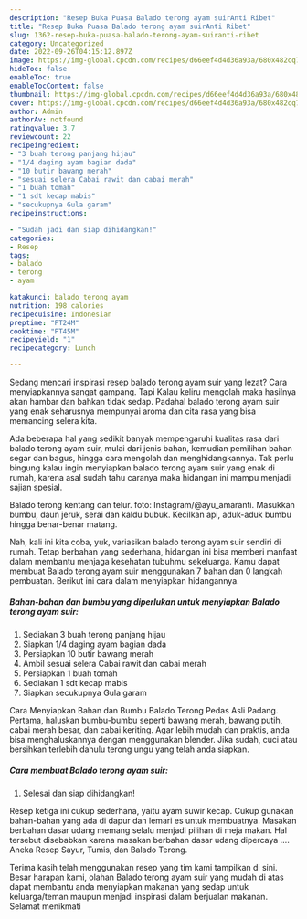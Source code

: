 ```yaml
---
description: "Resep Buka Puasa Balado terong ayam suirAnti Ribet"
title: "Resep Buka Puasa Balado terong ayam suirAnti Ribet"
slug: 1362-resep-buka-puasa-balado-terong-ayam-suiranti-ribet
category: Uncategorized
date: 2022-09-26T04:15:12.897Z
image: https://img-global.cpcdn.com/recipes/d66eef4d4d36a93a/680x482cq70/balado-terong-ayam-suir-foto-resep-utama.jpg
hideToc: false
enableToc: true
enableTocContent: false
thumbnail: https://img-global.cpcdn.com/recipes/d66eef4d4d36a93a/680x482cq70/balado-terong-ayam-suir-foto-resep-utama.jpg
cover: https://img-global.cpcdn.com/recipes/d66eef4d4d36a93a/680x482cq70/balado-terong-ayam-suir-foto-resep-utama.jpg
author: Admin
authorAv: notfound
ratingvalue: 3.7
reviewcount: 22
recipeingredient:
- "3 buah terong panjang hijau"
- "1/4 daging ayam bagian dada"
- "10 butir bawang merah"
- "sesuai selera Cabai rawit dan cabai merah"
- "1 buah tomah"
- "1 sdt kecap mabis"
- "secukupnya Gula garam"
recipeinstructions:

- "Sudah jadi dan siap dihidangkan!"
categories:
- Resep
tags:
- balado
- terong
- ayam

katakunci: balado terong ayam 
nutrition: 198 calories
recipecuisine: Indonesian
preptime: "PT24M"
cooktime: "PT45M"
recipeyield: "1"
recipecategory: Lunch

---
```



Sedang mencari inspirasi resep balado terong ayam suir yang lezat? Cara menyiapkannya sangat gampang. Tapi Kalau keliru mengolah maka hasilnya akan hambar dan bahkan tidak sedap. Padahal balado terong ayam suir yang enak seharusnya mempunyai aroma dan cita rasa yang bisa memancing selera kita.


Ada beberapa hal yang sedikit banyak mempengaruhi kualitas rasa dari balado terong ayam suir, mulai dari jenis bahan, kemudian pemilihan bahan segar dan bagus, hingga cara mengolah dan menghidangkannya. Tak perlu bingung kalau ingin menyiapkan balado terong ayam suir yang enak di rumah, karena asal sudah tahu caranya maka hidangan ini mampu menjadi sajian spesial.

Balado terong kentang dan telur. foto: Instagram/@ayu_amaranti. Masukkan bumbu, daun jeruk, serai dan kaldu bubuk. Kecilkan api, aduk-aduk bumbu hingga benar-benar matang.


Nah, kali ini kita coba, yuk, variasikan balado terong ayam suir sendiri di rumah. Tetap berbahan yang sederhana, hidangan ini bisa memberi manfaat dalam membantu menjaga kesehatan tubuhmu sekeluarga. Kamu dapat membuat Balado terong ayam suir menggunakan 7 bahan dan 0 langkah pembuatan. Berikut ini cara dalam menyiapkan hidangannya.

<!--inarticleads1-->

##### Bahan-bahan dan bumbu yang diperlukan untuk menyiapkan Balado terong ayam suir:

1. Sediakan 3 buah terong panjang hijau
1. Siapkan 1/4 daging ayam bagian dada
1. Persiapkan 10 butir bawang merah
1. Ambil sesuai selera Cabai rawit dan cabai merah
1. Persiapkan 1 buah tomah
1. Sediakan 1 sdt kecap mabis
1. Siapkan secukupnya Gula garam


Cara Menyiapkan Bahan dan Bumbu Balado Terong Pedas Asli Padang. Pertama, haluskan bumbu-bumbu seperti bawang merah, bawang putih, cabai merah besar, dan cabai keriting. Agar lebih mudah dan praktis, anda bisa menghaluskannya dengan menggunakan blender. Jika sudah, cuci atau bersihkan terlebih dahulu terong ungu yang telah anda siapkan. 

<!--inarticleads2-->

##### Cara membuat Balado terong ayam suir:


1. Selesai dan siap dihidangkan!

Resep ketiga ini cukup sederhana, yaitu ayam suwir kecap. Cukup gunakan bahan-bahan yang ada di dapur dan lemari es untuk membuatnya. Masakan berbahan dasar udang memang selalu menjadi pilihan di meja makan. Hal tersebut disebabkan karena masakan berbahan dasar udang dipercaya …. Aneka Resep Sayur, Tumis, dan Balado Terong. 

Terima kasih telah menggunakan resep yang tim kami tampilkan di sini. Besar harapan kami, olahan Balado terong ayam suir yang mudah di atas dapat membantu anda menyiapkan makanan yang sedap untuk keluarga/teman maupun menjadi inspirasi dalam berjualan makanan. Selamat menikmati
